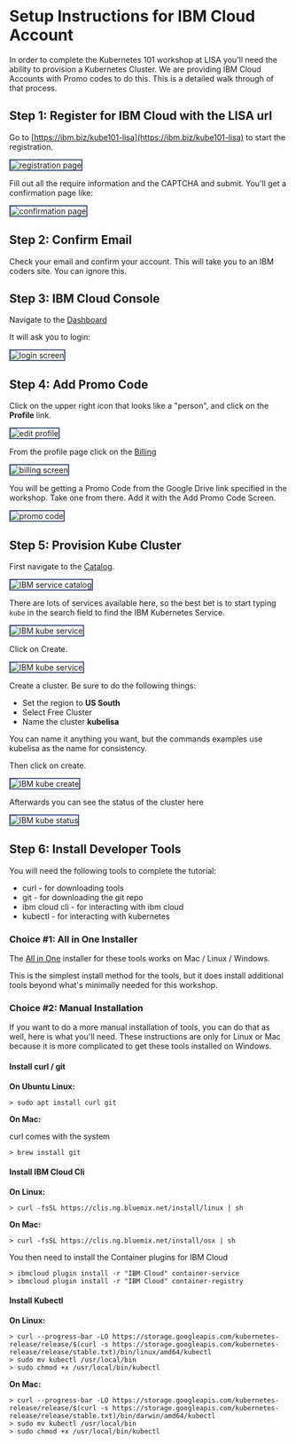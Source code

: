 # Setup Instructions for IBM Cloud Account

In order to complete the Kubernetes 101 workshop at LISA you'll need
the ability to provision a Kubernetes Cluster. We are providing IBM
Cloud Accounts with Promo codes to do this. This is a detailed walk
through of that process.

<style>
    img {
        border: 2px #445588 solid;
    }
</style>

## Step 1: Register for IBM Cloud with the LISA url

Go to [https://ibm.biz/kube101-lisa](https://ibm.biz/kube101-lisa) to start the registration.

![registration page](images/regpage.png)

Fill out all the require information and the CAPTCHA and
submit. You'll get a confirmation page like:

![confirmation page](images/confirmemail.png)

## Step 2: Confirm Email

Check your email and confirm your account. This will take you to an
IBM coders site. You can ignore this.

## Step 3: IBM Cloud Console

Navigate to the [Dashboard](https://console.bluemix.net/dashboard/apps/)

It will ask you to login:

![login screen](images/login.png)

## Step 4: Add Promo Code

Click on the upper right icon that looks like a "person", and click on
the **Profile** link.

![edit profile](images/profile.png)

From the profile page click on the [Billing](https://console.bluemix.net/account/billing)

![billing screen](images/billing.png)

You will be getting a Promo Code from the Google Drive link specified
in the workshop. Take one from there. Add it with the Add Promo Code
Screen.

![promo code](images/promocode.png)

## Step 5: Provision Kube Cluster

First navigate to the [Catalog](https://console.bluemix.net/catalog/).

![IBM service catalog](images/catalog.png)

There are lots of services available here, so the best bet is to start
typing ``kube`` in the search field to find the IBM Kubernetes
Service.

![IBM kube service](images/catalog-kube.png)

Click on Create.

![IBM kube service](images/kube-create-1.png)

Create a cluster. Be sure to do the following things:

* Set the region to **US South**
* Select Free Cluster
* Name the cluster **kubelisa**

You can name it anything you want, but the commands examples use
kubelisa as the name for consistency.

Then click on create.

![IBM kube create](images/kube-create-2.png)

Afterwards you can see the status of the cluster here

![IBM kube status](images/kube-create-3.png)

## Step 6: Install Developer Tools

You will need the following tools to complete the tutorial:

* curl - for downloading tools
* git - for downloading the git repo
* ibm cloud cli - for interacting with ibm cloud
* kubectl - for interacting with kubernetes

### Choice #1: All in One Installer

The
[All in One](https://github.com/IBM-Cloud/ibm-cloud-developer-tools)
installer for these tools works on Mac / Linux / Windows.

This is the simplest install method for the tools, but it does install
additional tools beyond what's minimally needed for this workshop.

### Choice #2: Manual Installation

If you want to do a more manual installation of tools, you can do that
as well, here is what you'll need. These instructions are only for
Linux or Mac because it is more complicated to get these tools
installed on Windows.

#### Install curl / git

**On Ubuntu Linux:**

```
> sudo apt install curl git
```

**On Mac:**

curl comes with the system

```
> brew install git
```

#### Install IBM Cloud Cli

**On Linux:**

```
> curl -fsSL https://clis.ng.bluemix.net/install/linux | sh
```

**On Mac:**

```
> curl -fsSL https://clis.ng.bluemix.net/install/osx | sh
```

You then need to install the Container plugins for IBM Cloud

```
> ibmcloud plugin install -r "IBM Cloud" container-service
> ibmcloud plugin install -r "IBM Cloud" container-registry
```

#### Install Kubectl

**On Linux:**

```
> curl --progress-bar -LO https://storage.googleapis.com/kubernetes-release/release/$(curl -s https://storage.googleapis.com/kubernetes-release/release/stable.txt)/bin/linux/amd64/kubectl
> sudo mv kubectl /usr/local/bin
> sudo chmod +x /usr/local/bin/kubectl
```

**On Mac:**

```
> curl --progress-bar -LO https://storage.googleapis.com/kubernetes-release/release/$(curl -s https://storage.googleapis.com/kubernetes-release/release/stable.txt)/bin/darwin/amd64/kubectl
> sudo mv kubectl /usr/local/bin
> sudo chmod +x /usr/local/bin/kubectl
```
